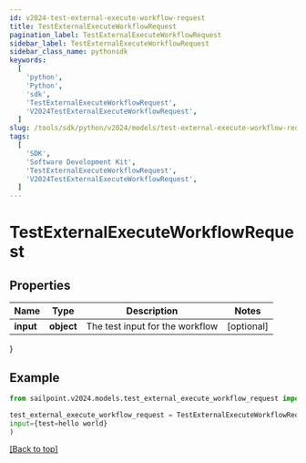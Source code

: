 ```yaml
---
id: v2024-test-external-execute-workflow-request
title: TestExternalExecuteWorkflowRequest
pagination_label: TestExternalExecuteWorkflowRequest
sidebar_label: TestExternalExecuteWorkflowRequest
sidebar_class_name: pythonsdk
keywords:
  [
    'python',
    'Python',
    'sdk',
    'TestExternalExecuteWorkflowRequest',
    'V2024TestExternalExecuteWorkflowRequest',
  ]
slug: /tools/sdk/python/v2024/models/test-external-execute-workflow-request
tags:
  [
    'SDK',
    'Software Development Kit',
    'TestExternalExecuteWorkflowRequest',
    'V2024TestExternalExecuteWorkflowRequest',
  ]
---
```


# TestExternalExecuteWorkflowRequest

## Properties

| Name      | Type       | Description                     | Notes      |
| --------- | ---------- | ------------------------------- | ---------- |
| **input** | **object** | The test input for the workflow | [optional] |

}

## Example

```python
from sailpoint.v2024.models.test_external_execute_workflow_request import TestExternalExecuteWorkflowRequest

test_external_execute_workflow_request = TestExternalExecuteWorkflowRequest(
input={test=hello world}
)

```

[[Back to top]](#)
